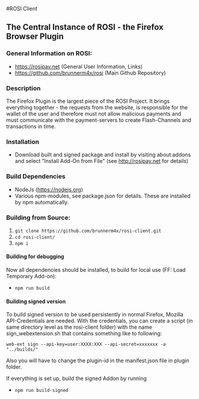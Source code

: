 #ROSI Client
## The Central Instance of ROSI - the Firefox Browser Plugin

### General Information on ROSI:
* https://rosipay.net (General User Information, Links)
* https://github.com/brunnerm4x/rosi (Main Github Repository)

### Description
The Firefox Plugin is the largest piece of the ROSI Project. It brings everything together - the requests from the website, is responsible for the wallet of the user and therefore must not allow malicious payments and must communicate with the payment-servers to create Flash-Channels and transactions in time.

### Installation
* Download built and signed package and install by visiting about:addons and select "Install Add-On from File" (see http://rosipay.net for details)

### Build Dependencies 
* NodeJs (https://nodejs.org)
* Various npm-modules, see package.json for details. These are installed by npm automatically.

### Building from Source:
1. `git clone https://github.com/brunnerm4x/rosi-client.git`
2. `cd rosi-client/`
3. `npm i`

#### Building for debugging
Now all dependencies should be installed, to build for local use (FF: Load Temporary Add-on):
* `npm run build`


#### Building signed version
To build signed version to be used persistently in normal Firefox, Mozilla API-Credentials are needed. With the credentials, you can create a script (in same directory level as the rosi-client folder) with the name sign_webextension.sh that contains something like to following:

	web-ext sign --api-key=user:XXXX:XXX --api-secret=xxxxxxx -a "../builds/"

Also you will have to change the plugin-id in the manifest.json file in plugin folder.

If everything is set up, build the signed Addon by running
* `npm run build-signed`


